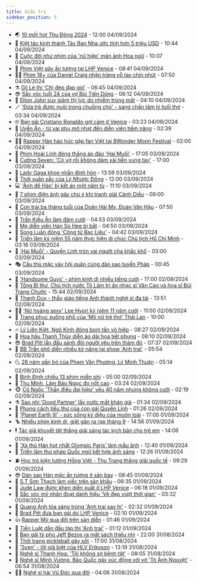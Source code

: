 ```yaml
---
title: Giải trí
sidebar_position: 5
---
```


<!-- vnexpress-giai-tri:START -->
- 🌏 [10 mốt hot Thu Đông 2024](https://vnexpress.net/10-mot-hot-thu-dong-2024-4788905.html) - 12:00 04/09/2024
- 💫 [Kiệt tác kinh thánh Tây Ban Nha ước tính hơn 5 triệu USD](https://vnexpress.net/kiet-tac-kinh-thanh-tay-ban-nha-uoc-tinh-hon-5-trieu-usd-4788788.html) - 10:44 04/09/2024
- 🌮 [Cuộc đời như phim của &#39;nữ hiệp&#39; màn ảnh Hoa ngữ](https://vnexpress.net/cuoc-doi-nhu-phim-cua-nu-hiep-man-anh-hoa-ngu-4788811.html) - 10:07 04/09/2024
- 🧠 [Phim Việt gây ấn tượng tại LHP Venice](https://vnexpress.net/phim-viet-gay-an-tuong-tai-lhp-venice-4788947.html) - 08:41 04/09/2024
- 👨‍🏫 [Phim 18+ của Daniel Craig nhận tràng vỗ tay chín phút](https://vnexpress.net/phim-18-cua-daniel-craig-nhan-trang-vo-tay-chin-phut-4788852.html) - 07:50 04/09/2024
- ⚗️ [Gil Lê thi &#39;Chị đẹp đạp gió&#39;](https://vnexpress.net/gil-le-thi-chi-dep-dap-gio-4788927.html) - 06:45 04/09/2024
- 😎 [Sắc vóc tuổi 24 của vợ Bùi Tiến Dũng](https://vnexpress.net/sac-voc-tuoi-24-cua-vo-bui-tien-dung-4788838.html) - 06:12 04/09/2024
- 🫣 [Elton John suy giảm thị lực do nhiễm trùng mắt](https://vnexpress.net/elton-john-suy-giam-thi-luc-do-nhiem-trung-mat-4788773.html) - 04:10 04/09/2024
- 🪄 [&#39;Đứa trẻ được nuôi trong chuồng chó&#39; - sang chấn tâm lý tuổi thơ](https://vnexpress.net/dua-tre-duoc-nuoi-trong-chuong-cho-sang-chan-tam-ly-tuoi-tho-4782834.html) - 03:34 04/09/2024
- 🤓 [Bạn gái Cristiano Ronaldo gợi cảm ở Venice](https://vnexpress.net/ban-gai-cristiano-ronaldo-goi-cam-o-venice-4788823.html) - 03:23 04/09/2024
- 🫶 [Uyển Ân - từ vai phụ mờ nhạt đến diễn viên tiềm năng](https://vnexpress.net/uyen-an-tu-vai-phu-mo-nhat-den-dien-vien-tiem-nang-4788663.html) - 02:39 04/09/2024
- 🧑‍🏫 [Rapper Hàn háo hức gặp fan Việt tại 8Wonder Moon Festival](https://vnexpress.net/rapper-han-hao-huc-gap-fan-viet-tai-8wonder-moon-festival-4788758.html) - 02:00 04/09/2024
- 🦄 [Phim Hoài Linh đóng thắng áp đảo &#39;Hai Muối&#39;](https://vnexpress.net/phim-hoai-linh-dong-thang-ap-dao-hai-muoi-4788691.html) - 17:05 03/09/2024
- 💫 [Cường Seven: &#39;Có vợ rồi không dám xài tiền vung tay&#39;](https://vnexpress.net/cuong-seven-co-vo-roi-khong-dam-xai-tien-vung-tay-4788453.html) - 17:00 03/09/2024
- 🎊 [Lady Gaga khoe nhẫn đính hôn](https://vnexpress.net/lady-gaga-khoe-nhan-dinh-hon-4788679.html) - 13:59 03/09/2024
- 👹 [Thời xuân sắc của Lý Nhược Đồng](https://vnexpress.net/thoi-xuan-sac-cua-ly-nhuoc-dong-4788651.html) - 12:00 03/09/2024
- 💻 [&#39;Ảnh đế Hàn&#39; bị kết án một năm tù](https://vnexpress.net/anh-de-han-bi-ket-an-mot-nam-tu-4788645.html) - 11:10 03/09/2024
- 🤡 [7 phim điện ảnh gây chú ý khi tranh giải Cánh Diều](https://vnexpress.net/7-phim-dien-anh-gay-chu-y-khi-tranh-giai-canh-dieu-4788557.html) - 09:00 03/09/2024
- 🥰 [Con trai ba tháng tuổi của Doãn Hải My, Đoàn Văn Hậu](https://vnexpress.net/con-trai-ba-thang-tuoi-cua-doan-hai-my-doan-van-hau-4787423.html) - 07:50 03/09/2024
- 🚀 [Trần Kiều Ân làm đám cưới](https://vnexpress.net/tran-kieu-an-lam-dam-cuoi-4788587.html) - 04:53 03/09/2024
- 📝 [Mẹ diễn viên Han So Hee bị bắt](https://vnexpress.net/me-dien-vien-han-so-hee-bi-bat-4788583.html) - 04:50 03/09/2024
- 🐲 [Song Luân đóng &#39;Công tử Bạc Liêu&#39;](https://vnexpress.net/song-luan-dong-cong-tu-bac-lieu-4788588.html) - 04:42 03/09/2024
- 🎃 [Triển lãm kỷ niệm 55 năm thực hiện di chúc Chủ tịch Hồ Chí Minh](https://vnexpress.net/trien-lam-ky-niem-55-nam-thuc-hien-di-chuc-chu-tich-ho-chi-minh-4787107.html) - 03:16 03/09/2024
- 🤠 [&#39;Hai Muối&#39; - Quyền Linh tròn vai người cha khắc khổ](https://vnexpress.net/giai-tri/phim/thu-vien-phim/hai-muoi-729) - 03:00 03/09/2024
- 🎭 [Cầu thủ mặc váy hội quân cùng dàn sao tuyển Pháp](https://vnexpress.net/cau-thu-mac-vay-hoi-quan-cung-dan-sao-tuyen-phap-4788510.html) - 00:45 03/09/2024
- 🧰 [&#39;Handsome Guys&#39; - phim kinh dị nhiều tiếng cười](https://vnexpress.net/giai-tri/phim/thu-vien-phim/handsome-guys-727) - 17:00 02/09/2024
- 🦍 [Tổng Bí thư, Chủ tịch nước Tô Lâm tri ân nhạc sĩ Văn Cao và họa sĩ Bùi Trang Chước](https://vnexpress.net/tong-bi-thu-chu-tich-nuoc-to-lam-tri-an-nhac-si-van-cao-va-hoa-si-bui-trang-chuoc-4788475.html) - 15:44 02/09/2024
- 🌝 [Thanh Duy - thầy giáo tiếng Anh thành nghệ sĩ đa tài](https://vnexpress.net/thanh-duy-thay-giao-tieng-anh-thanh-nghe-si-da-tai-4786071.html) - 13:51 02/09/2024
- 🧑‍💻 [&#39;Nữ hoàng sexy&#39; Lee Hyori kỷ niệm 11 năm cưới](https://vnexpress.net/nu-hoang-sexy-lee-hyori-ky-niem-11-nam-cuoi-4788411.html) - 11:00 02/09/2024
- 🥸 [Trang phục xuống phố của &#39;Mỹ nữ trẻ thơ&#39; Thái Lan](https://vnexpress.net/trang-phuc-xuong-pho-cua-my-nu-tre-tho-thai-lan-4787501.html) - 10:00 02/09/2024
- 🔥 [Lý Liên Kiệt, Ngô Kinh đóng bom tấn võ hiệp](https://vnexpress.net/ly-lien-kiet-ngo-kinh-dong-bom-tan-vo-hiep-4788380.html) - 08:27 02/09/2024
- 🐎 [Hoa hậu Thanh Thủy diễn áo dài họa tiết phụng](https://vnexpress.net/hoa-hau-thanh-thuy-dien-ao-dai-hoa-tiet-phung-4788393.html) - 08:10 02/09/2024
- 😎 [Brad Pitt lần đầu sánh đôi người yêu trên thảm đỏ](https://vnexpress.net/brad-pitt-lan-dau-sanh-doi-nguoi-yeu-tren-tham-do-4788388.html) - 07:37 02/09/2024
- 🦄 [BB Trần phô diễn nhiều kỹ năng tại show &#39;Anh trai&#39;](https://vnexpress.net/bb-tran-pho-dien-nhieu-ky-nang-tai-show-anh-trai-4786943.html) - 05:54 02/09/2024
- 🌜 [26 năm gắn bó của Phạm Văn Phương, Lý Minh Thuận](https://vnexpress.net/26-nam-gan-bo-cua-pham-van-phuong-ly-minh-thuan-4788345.html) - 05:14 02/09/2024
- 🚦 [Bình Định chiếu 13 phim miễn phí](https://vnexpress.net/binh-dinh-chieu-13-phim-mien-phi-4788342.html) - 05:00 02/09/2024
- 🧐 [Thu Minh, Lâm Bảo Ngọc đọ nốt cao](https://vnexpress.net/thu-minh-lam-bao-ngoc-do-not-cao-4788341.html) - 03:24 02/09/2024
- 🐵 [Cô Ngốc &#39;Thần điêu đại hiệp&#39; yêu 40 năm nhưng không cưới](https://vnexpress.net/co-ngoc-than-dieu-dai-hiep-yeu-40-nam-nhung-khong-cuoi-4788311.html) - 02:19 02/09/2024
- ⚗️ [Sao nhí &#39;Good Partner&#39; lấy nước mắt khán giả](https://vnexpress.net/sao-nhi-good-partner-lay-nuoc-mat-khan-gia-4788259.html) - 01:34 02/09/2024
- 👺 [Phong cách tiểu thư của con gái Quyền Linh](https://vnexpress.net/phong-cach-tieu-thu-cua-con-gai-quyen-linh-4783928.html) - 01:26 02/09/2024
- 🌊 [&#39;Planet Earth III&#39; - sức sống kỳ diệu của muôn loài](https://vnexpress.net/giai-tri/phim/thu-vien-phim/planet-earth-iii-726?fbclid=iwy2xjawfbax1lehrua2flbqixmaabhqwwgpshhbzh7v7bjtv09g37f5ows5__mmb04eklp8fh-ktxjxheg_em7q_aem_olfzrcg3wz3i7hwytmtpmg) - 17:00 01/09/2024
- 🪜 [Nhiều phim kinh dị, giật gân ra rạp tháng 9](https://vnexpress.net/nhieu-phim-kinh-di-giat-gan-ra-rap-thang-9-4788189.html) - 14:56 01/09/2024
- 🕴 [Tác giả khuyết tật thắng giải sáng tác kịch bản cho trẻ em](https://vnexpress.net/tac-gia-khuyet-tat-thang-giai-sang-tac-kich-ban-cho-tre-em-4788182.html) - 14:06 01/09/2024
- 💃 [&#39;Xạ thủ Hàn hot nhất Olympic Paris&#39; làm mẫu ảnh](https://vnexpress.net/xa-thu-han-hot-nhat-olympic-paris-lam-mau-anh-4788236.html) - 12:40 01/09/2024
- 🦄 [Triển lãm thư pháp Quốc ngữ kết hợp ánh sáng](https://vnexpress.net/trien-lam-thu-phap-quoc-ngu-ket-hop-anh-sang-4788149.html) - 12:26 01/09/2024
- ⛽️ [Học trò kiện tướng Hồng Việt - Thu Trang thắng giải quốc tế](https://vnexpress.net/hoc-tro-kien-tuong-hong-viet-thu-trang-thang-giai-quoc-te-4788124.html) - 09:29 01/09/2024
- 😎 [Dàn sao Hàn mặc ấn tượng ở sân bay](https://vnexpress.net/dan-sao-han-mac-an-tuong-o-san-bay-4788132.html) - 08:45 01/09/2024
- 🌊 [S.T Sơn Thạch làm xiếc trên sân khấu](https://vnexpress.net/s-t-son-thach-lam-xiec-tren-san-khau-4788136.html) - 06:35 01/09/2024
- 🐲 [Jude Law được khen diễn xuất ở LHP Venice](https://vnexpress.net/jude-law-duoc-khen-dien-xuat-o-lhp-venice-4788155.html) - 06:18 01/09/2024
- 💂 [Sắc vóc mỹ nhân đoạt danh hiệu &#39;Vẻ đẹp vượt thời gian&#39;](https://vnexpress.net/sac-voc-my-nhan-doat-danh-hieu-ve-dep-vuot-thoi-gian-4788094.html) - 03:32 01/09/2024
- 🙉 [Quang Anh tỏa sáng trong &#39;Anh trai say hi&#39;](https://vnexpress.net/quang-anh-toa-sang-trong-anh-trai-say-hi-4788076.html) - 02:32 01/09/2024
- 💪 [Brad Pitt đưa bạn gái dự LHP Venice](https://vnexpress.net/brad-pitt-dua-ban-gai-du-lhp-venice-4788102.html) - 02:10 01/09/2024
- 👍 [Rapper Mỹ qua đời trên sàn diễn](https://vnexpress.net/rapper-my-qua-doi-tren-san-dien-4788095.html) - 01:46 01/09/2024
- 💪 [Tiến Luật dẫn đầu tập thi &#39;Anh trai&#39;](https://vnexpress.net/tien-luat-dan-dau-tap-thi-anh-trai-4788068.html) - 01:12 01/09/2024
- 💄 [Bạn gái tỷ phú Jeff Bezos ra mắt sách thiếu nhi](https://vnexpress.net/ban-gai-ty-phu-jeff-bezos-ra-mat-sach-thieu-nhi-4787661.html) - 22:00 31/08/2024
- 🦩 [Thời trang pickleball gây sốt](https://vnexpress.net/thoi-trang-pickleball-gay-sot-4787543.html) - 17:00 31/08/2024
- 🥸 [&#39;Sven&#39; - lời giã biệt của HLV Eriksson](https://vnexpress.net/giai-tri/phim/thu-vien-phim/sven-725) - 13:19 31/08/2024
- 🧰 [Nghệ sĩ Thanh Hoa: &#39;Tôi không sợ bệnh tật&#39;](https://vnexpress.net/nghe-si-thanh-hoa-toi-khong-so-benh-tat-4784794.html) - 08:05 31/08/2024
- 💼 [Nghệ sĩ Minh Vương, Bảo Quốc gây xúc động với vở &#39;Tô Ánh Nguyệt&#39;](https://vnexpress.net/nghe-si-minh-vuong-bao-quoc-gay-xuc-dong-voi-vo-to-anh-nguyet-4787643.html) - 06:54 31/08/2024
- 🧑‍💻 [Nghệ sĩ hài Vũ Đức qua đời](https://vnexpress.net/nghe-si-hai-vu-duc-qua-doi-4787894.html) - 04:06 31/08/2024<!-- vnexpress-giai-tri:END -->
